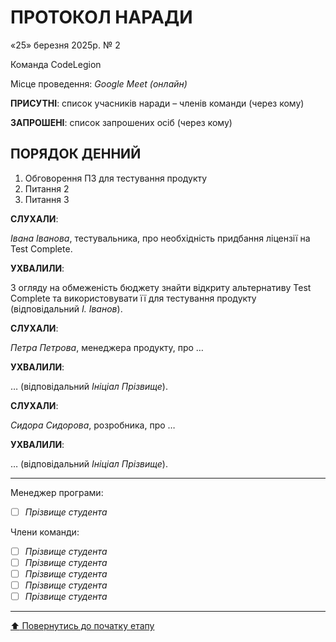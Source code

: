 # ПРОТОКОЛ НАРАДИ

«25» березня 2025р. № 2

Команда CodeLegion

Місце проведення: *Google Meet (онлайн)*


**ПРИСУТНІ**: список учасників наради – членів команди (через кому)

**ЗАПРОШЕНІ**: список запрошених осіб (через кому)

## ПОРЯДОК ДЕННИЙ

1. Обговорення ПЗ для тестування продукту
2. Питання 2
3. Питання 3

**СЛУХАЛИ**:

*Івана Іванова*, тестувальника, про необхідність придбання ліцензії на Test Complete.

**УХВАЛИЛИ**:

З огляду на обмеженість бюджету знайти відкриту альтернативу Test Complete та використовувати її для тестування продукту (відповідальний *І. Іванов*).

**СЛУХАЛИ**:

*Петра Петрова*, менеджера продукту, про …

**УХВАЛИЛИ**:

… (відповідальний *Ініціал Прізвище*).

**СЛУХАЛИ**:

*Сидора Сидорова*, розробника, про …

**УХВАЛИЛИ**:

… (відповідальний *Ініціал Прізвище*).

---
Менеджер програми: 		
- [ ] *Прізвище студента*

Члени команди:			

- [ ] *Прізвище студента*
- [ ] *Прізвище студента*
- [ ] *Прізвище студента*
- [ ] *Прізвище студента*
- [ ] *Прізвище студента*

---
[:arrow_up: Повернутись до початку етапу](/docs/1.Envisioning/README.md)

